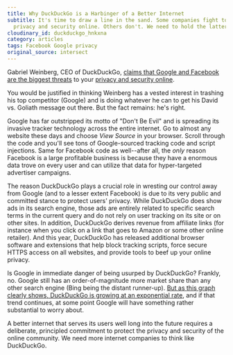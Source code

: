 ```yaml
---
title: Why DuckDuckGo is a Harbinger of a Better Internet
subtitle: It's time to draw a line in the sand. Some companies fight to protect user
  privacy and security online. Others don't. We need to hold the latter group accountable.
cloudinary_id: duckduckgo_hnkxna
category: articles
tags: Facebook Google privacy
original_source: intersect
---
```


Gabriel Weinberg, CEO of DuckDuckGo, [claims that Google and Facebook are the biggest threats](https://ca.finance.yahoo.com/news/google-facebook-watching-every-move-163800243.html) to your [privacy and security online](https://www.msn.com/en-us/money/other/duckduckgo-ceo-dont-wait-for-zuckerberg-to-save-your-data/vi-AAv1Iwt).

You would be justified in thinking Weinberg has a vested interest in trashing his top competitor (Google) and is doing whatever he can to get his David vs. Goliath message out there. But the fact remains: he's right.

Google has far outstripped its motto of "Don't Be Evil" and is spreading its invasive tracker technology across the entire internet. Go to almost any website these days and choose _View Source_ in your browser. Scroll through the code and you'll see tons of Google-sourced tracking code and script injections. Same for Facebook code as well--after all, the _only_ reason Facebook is a large profitable business is because they have a enormous data trove on every user and can utilize that data for hyper-targeted advertiser campaigns.

The reason DuckDuckGo plays a crucial role in wresting our control away from Google (and to a lesser extent Facebook) is due to its very public and committed stance to protect users' privacy. While DuckDuckGo does show ads in its search engine, those ads are entirely related to specific search terms in the current query and do not rely on user tracking on its site or on other sites. In addition, DuckDuckGo derives revenue from affiliate links (for instance when you click on a link that goes to Amazon or some other online retailer). And this year, DuckDuckGo has released additional browser software and extensions that help block tracking scripts, force secure HTTPS access on all websites, and provide tools to beef up your online privacy.

Is Google in immediate danger of being usurped by DuckDuckGo? Frankly, no. Google still has an order-of-magnitude more market share than any other search engine (Bing being the distant runner-up). [But as this graph clearly shows, DuckDuckGo is growing at an exponential rate](https://duckduckgo.com/traffic), and if that trend continues, at some point Google will have something rather substantial to worry about.

A better internet that serves its users well long into the future requires a deliberate, principled commitment to protect the privacy and security of the online community. We need more internet companies to think like DuckDuckGo.
